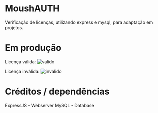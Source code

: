 # MoushAUTH
Verificação de licenças, utilizando express e mysql, para adaptação em projetos.



# Em produção

Licença válida:
![valido](https://i.imgur.com/sGLH0mm.png)

Licença inválida:
![invalido](https://i.imgur.com/LcXIXkz.png)


# Créditos / dependências 

ExpressJS - Webserver
MySQL - Database
